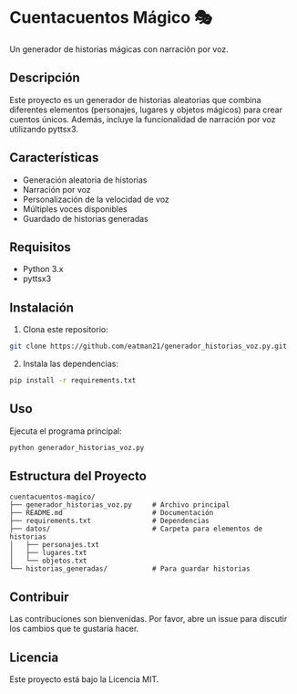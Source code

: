 # Cuentacuentos Mágico 🎭

Un generador de historias mágicas con narración por voz.

## Descripción

Este proyecto es un generador de historias aleatorias que combina diferentes elementos (personajes, lugares y objetos mágicos) para crear cuentos únicos. Además, incluye la funcionalidad de narración por voz utilizando pyttsx3.

## Características

- Generación aleatoria de historias
- Narración por voz
- Personalización de la velocidad de voz
- Múltiples voces disponibles
- Guardado de historias generadas

## Requisitos

- Python 3.x
- pyttsx3

## Instalación

1. Clona este repositorio:

```bash
git clone https://github.com/eatman21/generador_historias_voz.py.git
```

2. Instala las dependencias:

```bash
pip install -r requirements.txt
```

## Uso

Ejecuta el programa principal:

```bash
python generador_historias_voz.py
```

## Estructura del Proyecto

```
cuentacuentos-magico/
├── generador_historias_voz.py     # Archivo principal
├── README.md                      # Documentación
├── requirements.txt               # Dependencias
├── datos/                         # Carpeta para elementos de historias
│   ├── personajes.txt
│   ├── lugares.txt
│   └── objetos.txt
└── historias_generadas/           # Para guardar historias
```

## Contribuir

Las contribuciones son bienvenidas. Por favor, abre un issue para discutir los cambios que te gustaría hacer.

## Licencia

Este proyecto está bajo la Licencia MIT.
